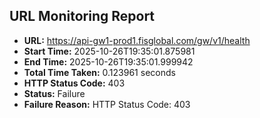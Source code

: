 ## URL Monitoring Report

- **URL:** https://api-gw1-prod1.fisglobal.com/gw/v1/health
- **Start Time:** 2025-10-26T19:35:01.875981
- **End Time:** 2025-10-26T19:35:01.999942
- **Total Time Taken:** 0.123961 seconds
- **HTTP Status Code:** 403
- **Status:** Failure
- **Failure Reason:** HTTP Status Code: 403
